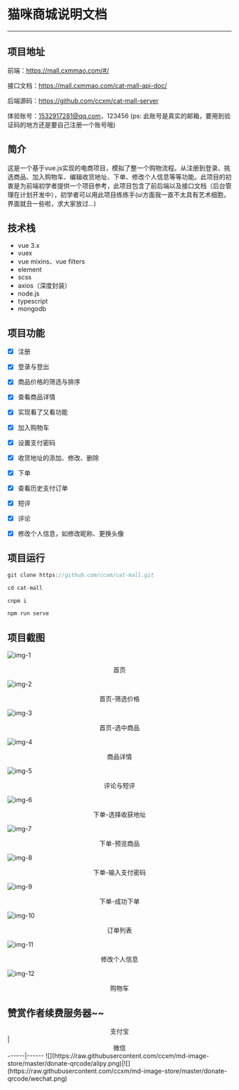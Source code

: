 ﻿# 猫咪商城说明文档

---

## 项目地址

前端：https://mall.cxmmao.com/#/

接口文档：https://mall.cxmmao.com/cat-mall-api-doc/

后端源码：https://github.com/ccxm/cat-mall-server

体验账号：1532917281@qq.com，123456 
(ps: 此账号是真实的邮箱，要用到验证码的地方还是要自己注册一个账号哦)

## 简介
这是一个基于vue.js实现的电商项目，模拟了整一个购物流程。从注册到登录、挑选商品、加入购物车、编辑收货地址、下单、修改个人信息等等功能。此项目的初衷是为前端初学者提供一个项目参考，此项目包含了前后端以及接口文档（后台管理在计划开发中），初学者可以用此项目练练手(ui方面我一直不太具有艺术细胞，界面就丑一些啦，求大家放过...)

## 技术栈
- vue 3.x
- vuex
- vue mixins、vue filters
- element
- scss
- axios（深度封装）
- node.js
- typescript
- mongodb

## 项目功能

- [x] 注册

- [x] 登录与登出

- [x] 商品价格的筛选与排序

- [x] 查看商品详情

- [x] 实现看了又看功能

- [x] 加入购物车

- [x] 设置支付密码

- [x] 收货地址的添加、修改、删除

- [x] 下单

- [x] 查看历史支付订单

- [x] 短评

- [x] 评论

- [x] 修改个人信息，如修改昵称、更换头像

## 项目运行
```javascript
git clone https://github.com/ccxm/cat-mall.git

cd cat-mall

cnpm i

npm run serve
```

## 项目截图
![img-1](https://raw.githubusercontent.com/ccxm/md-image-store/master/cat-mall/1.png)
<center>首页</center>

![img-2](https://raw.githubusercontent.com/ccxm/md-image-store/master/cat-mall/2.png)
<center>首页-筛选价格</center>

![img-3](https://raw.githubusercontent.com/ccxm/md-image-store/master/cat-mall/3.png)
<center>首页-选中商品</center>

![img-4](https://raw.githubusercontent.com/ccxm/md-image-store/master/cat-mall/4.png)
<center>商品详情</center>

![img-5](https://raw.githubusercontent.com/ccxm/md-image-store/master/cat-mall/5.png)
<center>评论与短评</center>

![img-6](https://raw.githubusercontent.com/ccxm/md-image-store/master/cat-mall/6.png)
<center>下单-选择收获地址</center>

![img-7](https://raw.githubusercontent.com/ccxm/md-image-store/master/cat-mall/7.png)
<center>下单-预览商品</center>

![img-8](https://raw.githubusercontent.com/ccxm/md-image-store/master/cat-mall/8.png)
<center>下单-输入支付密码</center>

![img-9](https://raw.githubusercontent.com/ccxm/md-image-store/master/cat-mall/9.png)
<center>下单-成功下单</center>

![img-10](https://raw.githubusercontent.com/ccxm/md-image-store/master/cat-mall/10.png)
<center>订单列表</center>

![img-11](https://raw.githubusercontent.com/ccxm/md-image-store/master/cat-mall/11.png)
<center>修改个人信息</center>

![img-12](https://raw.githubusercontent.com/ccxm/md-image-store/master/cat-mall/12.png)
<center>购物车</center>

## 赞赏作者续费服务器~~
<center>支付宝</center> | <center>微信</center>
------|------
![](https://raw.githubusercontent.com/ccxm/md-image-store/master/donate-qrcode/alipy.png)|![](https://raw.githubusercontent.com/ccxm/md-image-store/master/donate-qrcode/wechat.png)







